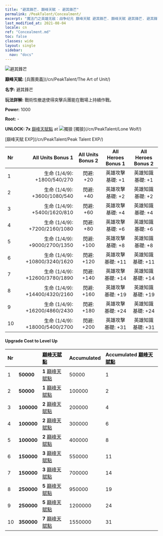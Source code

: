 ```yaml
---
title: "避其鋒芒. 巔峰天賦 - 避其鋒芒"
permalink: /PeakTalent/Concealment/
excerpt: "魔法门之英雄无敌：战争纪元 巔峰天賦 避其鋒芒. 巔峰天賦 避其鋒芒. 避其鋒芒"
last_modified_at: 2021-08-04
locale: cn
ref: "Concealment.md"
toc: false
classes: wide
layout: single
sidebar:
  nav: "docs"
---
```


  ![避其鋒芒](/images/pt/talent_2003.png)

  **巔峰天賦:** [兵團奧義](/cn/PeakTalent/The Art of Unit/)

  **名字:** 避其鋒芒

  **玩法詳解:** 戰術性撤退使得突擊兵團能在戰場上持續作戰。

  **Power:** 1000

  **Root:** -

  **UNLOCK: 7x** [巔峰天賦點](/cn/Items/con_934/) at ![獨狼](/images/pt/talent_2001.png) [獨狼](/cn/PeakTalent/Lone Wolf/)

  [巔峰天賦 EXP](/cn/PeakTalent/Peak Talent EXP/)

  | Nr | All Units Bonus 1 | All Units Bonus 2 | All Heroes Bonus 1 | All Heroes Bonus 2 |
  |:---|--------------:|:-------------:|:-------------:|:-------------:|
  | 1 | 生命 (1/4/9): +1800/540/270 | 閃避: +20 | 英雄攻擊基礎: +1 | 英雄知識基礎: +1 |
  | 2 | 生命 (1/4/9): +3600/1080/540 | 閃避: +40 | 英雄攻擊基礎: +2 | 英雄知識基礎: +2 |
  | 3 | 生命 (1/4/9): +5400/1620/810 | 閃避: +60 | 英雄攻擊基礎: +4 | 英雄知識基礎: +4 |
  | 4 | 生命 (1/4/9): +7200/2160/1080 | 閃避: +80 | 英雄攻擊基礎: +6 | 英雄知識基礎: +6 |
  | 5 | 生命 (1/4/9): +9000/2700/1350 | 閃避: +100 | 英雄攻擊基礎: +8 | 英雄知識基礎: +8 |
  | 6 | 生命 (1/4/9): +10800/3240/1620 | 閃避: +120 | 英雄攻擊基礎: +11 | 英雄知識基礎: +11 |
  | 7 | 生命 (1/4/9): +12600/3780/1890 | 閃避: +140 | 英雄攻擊基礎: +14 | 英雄知識基礎: +14 |
  | 8 | 生命 (1/4/9): +14400/4320/2160 | 閃避: +160 | 英雄攻擊基礎: +19 | 英雄知識基礎: +19 |
  | 9 | 生命 (1/4/9): +16200/4860/2430 | 閃避: +180 | 英雄攻擊基礎: +24 | 英雄知識基礎: +24 |
  | 10 | 生命 (1/4/9): +18000/5400/2700 | 閃避: +200 | 英雄攻擊基礎: +31 | 英雄知識基礎: +31 |


#### Upgrade Cost to Level Up

  | Nr | <i class="fas fa-coins"/> | [巔峰天賦點](/cn/Items/con_934/) | Accumulated <i class="fas fa-coins"/> | Accumulated [巔峰天賦點](/cn/Items/con_934/) |
  |:---|:--------------|:-------------|:-------------|:-------------|
  | 1 | **50000** | **1** [巔峰天賦點](/cn/Items/con_934/) | 50000 | 1 |
  | 2 | **50000** | **1** [巔峰天賦點](/cn/Items/con_934/) | 100000 | 2 |
  | 3 | **100000** | **2** [巔峰天賦點](/cn/Items/con_934/) | 200000 | 4 |
  | 4 | **100000** | **2** [巔峰天賦點](/cn/Items/con_934/) | 300000 | 6 |
  | 5 | **100000** | **2** [巔峰天賦點](/cn/Items/con_934/) | 400000 | 8 |
  | 6 | **150000** | **3** [巔峰天賦點](/cn/Items/con_934/) | 550000 | 11 |
  | 7 | **150000** | **3** [巔峰天賦點](/cn/Items/con_934/) | 700000 | 14 |
  | 8 | **250000** | **5** [巔峰天賦點](/cn/Items/con_934/) | 950000 | 19 |
  | 9 | **250000** | **5** [巔峰天賦點](/cn/Items/con_934/) | 1200000 | 24 |
  | 10 | **350000** | **7** [巔峰天賦點](/cn/Items/con_934/) | 1550000 | 31 |

